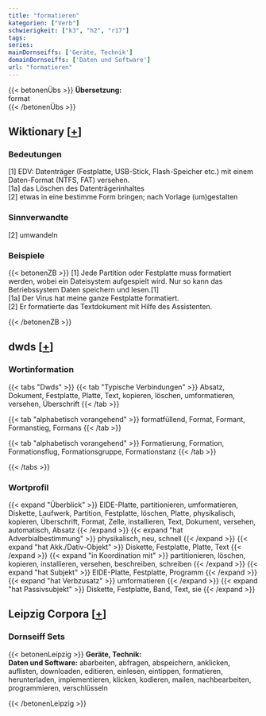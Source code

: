 ```yaml
---
title: "formatieren"
kategorien: ["Verb"]
schwierigkeit: ["k3", "h2", "r17"]
tags:
series:
mainDornseiffs: ['Geräte, Technik']
domainDornseiffs: ['Daten und Software']
url: "formatieren"
---
```


{{< betonenÜbs >}}
**Übersetzung:**  
format  
{{< /betonenÜbs >}}

## Wiktionary [[+](https://de.wiktionary.org/wiki/formatieren)]

### Bedeutungen
[1] EDV: Datenträger (Festplatte, USB-Stick, Flash-Speicher etc.) mit einem Daten-Format (NTFS, FAT) versehen.  
[1a] das Löschen des Datenträgerinhaltes  
[2] etwas in eine bestimme Form bringen; nach Vorlage (um)gestalten  

### Sinnverwandte
[2] umwandeln  

### Beispiele
{{< betonenZB >}}
[1] Jede Partition oder Festplatte muss formatiert werden, wobei ein Dateisystem aufgespielt wird. Nur so kann das Betriebssystem Daten speichern und lesen.[1]  
[1a] Der Virus hat meine ganze Festplatte formatiert.  
[2] Er formatierte das Textdokument mit Hilfe des Assistenten.  

{{< /betonenZB >}}


## dwds [[+](https://www.dwds.de/wb/formatieren)]

### Wortinformation
{{< tabs "Dwds" >}}
{{< tab "Typische Verbindungen" >}}
Absatz, Dokument, Festplatte, Platte, Text, kopieren, löschen, umformatieren, versehen, Überschrift
{{< /tab >}}

{{< tab "alphabetisch vorangehend" >}}
formatfüllend, Format, Formant, Formanstieg, Formans
{{< /tab >}}

{{< tab "alphabetisch vorangehend" >}}
Formatierung, Formation, Formationsflug, Formationsgruppe, Formationstanz
{{< /tab >}}

{{< /tabs >}}

### Wortprofil
{{< expand "Überblick" >}} EIDE-Platte, partitionieren, umformatieren, Diskette, Laufwerk, Partition, Festplatte, löschen, Platte, physikalisch, kopieren, Überschrift, Format, Zelle, installieren, Text, Dokument, versehen, automatisch, Absatz {{< /expand >}}
{{< expand "hat Adverbialbestimmung" >}} physikalisch, neu, schnell {{< /expand >}}
{{< expand "hat Akk./Dativ-Objekt" >}} Diskette, Festplatte, Platte, Text {{< /expand >}}
{{< expand "in Koordination mit" >}} partitionieren, löschen, kopieren, installieren, versehen, beschreiben, schreiben {{< /expand >}}
{{< expand "hat Subjekt" >}} EIDE-Platte, Festplatte, Programm {{< /expand >}}
{{< expand "hat Verbzusatz" >}} umformatieren {{< /expand >}}
{{< expand "hat Passivsubjekt" >}} Diskette, Festplatte, Band, Text, sie {{< /expand >}}

## Leipzig Corpora [[+](https://corpora.uni-leipzig.de/en/res?word=formatieren&corpusId=deu_newscrawl-public_2018)]

### Dornseiff Sets
{{< betonenLeipzig >}}
**Geräte, Technik:**  
**Daten und Software:** abarbeiten, abfragen, abspeichern, anklicken, auflisten, downloaden, editieren, einlesen, eintippen, formatieren, herunterladen, implementieren, klicken, kodieren, mailen, nachbearbeiten, programmieren, verschlüsseln  

{{< /betonenLeipzig >}}
